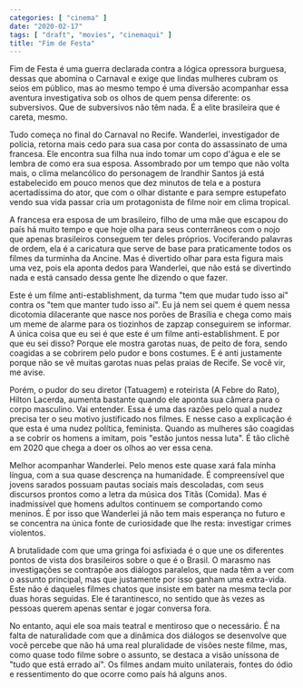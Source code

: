 ```yaml
---
categories: [ "cinema" ]
date: "2020-02-17"
tags: [ "draft", "movies", "cinemaqui" ]
title: "Fim de Festa"
---
```

Fim de Festa é uma guerra declarada contra a lógica opressora burguesa, dessas que abomina o Carnaval e exige que lindas mulheres cubram os seios em público, mas ao mesmo tempo é uma diversão acompanhar essa aventura investigativa sob os olhos de quem pensa diferente: os subversivos. Que de subversivos não têm nada. É a elite brasileira que é careta, mesmo.

Tudo começa no final do Carnaval no Recife. Wanderlei, investigador de polícia, retorna mais cedo para sua casa por conta do assassinato de uma francesa. Ele encontra sua filha nua indo tomar um copo d'água e ele se lembra de como era sua esposa. Assombrado por um tempo que não volta mais, o clima melancólico do personagem de Irandhir Santos já está estabelecido em pouco menos que dez minutos de tela e a postura acertadíssima do ator, que com o olhar distante e para sempre estupefato vendo sua vida passar cria um protagonista de filme noir em clima tropical.

A francesa era esposa de um brasileiro, filho de uma mãe que escapou do país há muito tempo e que hoje olha para seus conterrâneos com o nojo que apenas brasileiros conseguem ter deles próprios. Vociferando palavras de ordem, ela é a caricatura que serve de base para praticamente todos os filmes da turminha da Ancine. Mas é divertido olhar para esta figura mais uma vez, pois ela aponta dedos para Wanderlei, que não está se divertindo nada e está cansado dessa gente lhe dizendo o que fazer.

Este é um filme anti-establishment, da turma "tem que mudar tudo isso aí" contra os "tem que manter tudo isso aí". Eu já nem sei quem é quem nessa dicotomia dilacerante que nasce nos porões de Brasília e chega como mais um meme de alarme para os tiozinhos de zapzap conseguirem se informar. A única coisa que eu sei é que este é um filme anti-establishment. E por que eu sei disso? Porque ele mostra garotas nuas, de peito de fora, sendo coagidas a se cobrirem pelo pudor e bons costumes. E é anti justamente porque não se vê muitas garotas nuas pelas praias de Recife. Se você vir, me avise.

Porém, o pudor do seu diretor (Tatuagem) e roteirista (A Febre do Rato), Hilton Lacerda, aumenta bastante quando ele aponta sua câmera para o corpo masculino. Vai entender. Essa é uma das razões pelo qual a nudez precisa ter o seu motivo justificado nos filmes. E nesse caso a explicação é que esta é uma nudez política, feminista. Quando as mulheres são coagidas a se cobrir os homens a imitam, pois "estão juntos nessa luta". É tão clichê em 2020 que chega a doer os olhos ao ver essa cena.

Melhor acompanhar Wanderlei. Pelo menos este quase xará fala minha língua, com a sua quase descrença na humanidade. É compreensível que jovens sarados possuam pautas sociais mais descoladas, com seus discursos prontos como a letra da música dos Titãs (Comida). Mas é inadmissível que homens adultos continuem se comportando como meninos. É por isso que Wanderlei já não tem mais esperança no futuro e se concentra na única fonte de curiosidade que lhe resta: investigar crimes violentos.

A brutalidade com que uma gringa foi asfixiada é o que une os diferentes pontos de vista dos brasileiros sobre o que é o Brasil. O marasmo nas investigações se contrapõe aos diálogos paralelos, que nada têm a ver com o assunto principal, mas que justamente por isso ganham uma extra-vida. Este não é daqueles filmes chatos que insiste em bater na mesma tecla por duas horas seguidas. Ele é tarantinesco, no sentido que às vezes as pessoas querem apenas sentar e jogar conversa fora.

No entanto, aqui ele soa mais teatral e mentiroso que o necessário. É na falta de naturalidade com que a dinâmica dos diálogos se desenvolve que você percebe que não há uma real pluralidade de visões neste filme, mas, como quase todo filme sobre o assunto, se destaca a visão uníssona de "tudo que está errado aí". Os filmes andam muito unilaterais, fontes do ódio e ressentimento do que ocorre como país há alguns anos.
